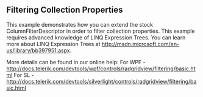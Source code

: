 ## Filtering Collection Properties
This example demonstrates how you can extend the stock ColumnFilterDescriptor in order to filter collection properties.
This example requires advanced knowledge of LINQ Expression Trees. 
You can learn more about LINQ Expression Trees at http://msdn.microsoft.com/en-us/library/bb397951.aspx.

More details can be found in our online help:
For WPF - http://docs.telerik.com/devtools/wpf/controls/radgridview/filtering/basic.html
For SL - http://docs.telerik.com/devtools/silverlight/controls/radgridview/filtering/basic.html

[//]: <KeyWords: columnfilterdescriptor, linq, expression, trees>